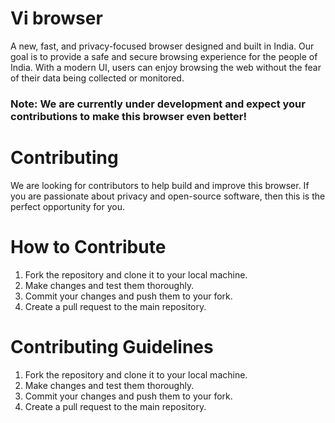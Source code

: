 # Vi browser

A new, fast, and privacy-focused browser designed and built in India. Our goal is to provide a safe and secure browsing experience for the people of India. With a modern UI, users can enjoy browsing the web without the fear of their data being collected or monitored.

### Note: We are currently under development and expect your contributions to make this browser even better!

# Contributing

We are looking for contributors to help build and improve this browser. If you are passionate about privacy and open-source software, then this is the perfect opportunity for you.

# How to Contribute

1. Fork the repository and clone it to your local machine.
2. Make changes and test them thoroughly.
3. Commit your changes and push them to your fork.
4. Create a pull request to the main repository.

# Contributing Guidelines

1. Fork the repository and clone it to your local machine.
2. Make changes and test them thoroughly.
3. Commit your changes and push them to your fork.
4. Create a pull request to the main repository.
